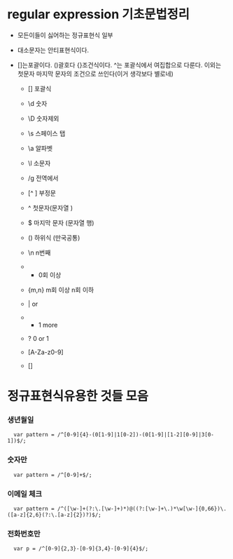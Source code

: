 # regular expression 기초문법정리
- 모든이들이 싫어하는 정규표현식 일부
- 대소문자는 안티표현식이다.
- []는포괄이다. ()괄호다 {}조건식이다. ^는 포괄식에서 여집합으로 다룬다. 이외는 첫문자 마지막 문자의 조건으로 쓰인다(이거 생각보다 별로네)

  - [] 포괄식
  - \d 숫자
  - \D 숫자제외
  - \s 스페이스 탭
  - \a 알파벳
  - \l 소문자
  - /g 전역에서
  - [^ ] 부정문
  - ^ 첫문자(문자열 )
  - $ 마지막 문자 (문자열 행)
  - () 하위식 (만국공통)
  - \n n번째
  - - 0회 이상

  - {m,n} m회 이상 n회 이하
  - | or
  - - 1 more

  - ? 0 or 1
  - [A-Za-z0-9]
  - []

# 정규표현식유용한 것들 모음

### 생년월일
```
  var pattern = /^[0-9]{4}-(0[1-9]|1[0-2])-(0[1-9]|[1-2][0-9]|3[0-1])$/;
```
### 숫자만
```
  var pattern = /^[0-9]+$/;
```
### 이메일 체크
```
  var pattern = /^([\w-]+(?:\.[\w-]+)*)@((?:[\w-]+\.)*\w[\w-]{0,66})\.([a-z]{2,6}(?:\.[a-z]{2})?)$/;
```
### 전화번호만
```
  var p = /^[0-9]{2,3}-[0-9]{3,4}-[0-9]{4}$/;
```
